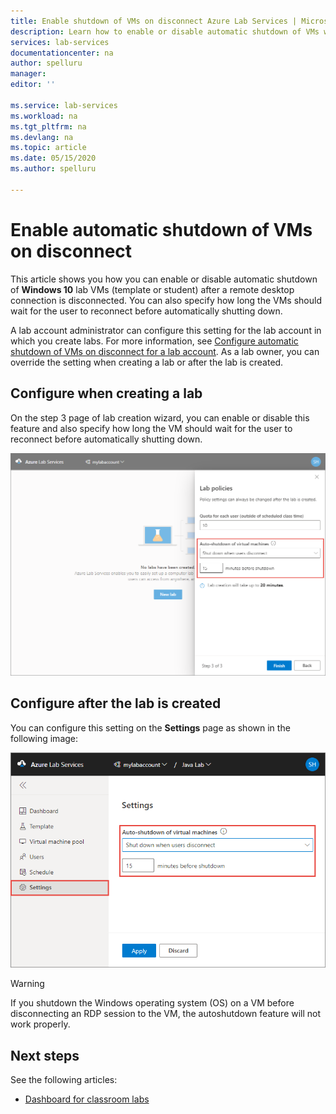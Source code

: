 ```yaml
---
title: Enable shutdown of VMs on disconnect Azure Lab Services | Microsoft Docs
description: Learn how to enable or disable automatic shutdown of VMs when a remote desktop connection is disconnected.  
services: lab-services
documentationcenter: na
author: spelluru
manager: 
editor: ''

ms.service: lab-services
ms.workload: na
ms.tgt_pltfrm: na
ms.devlang: na
ms.topic: article
ms.date: 05/15/2020
ms.author: spelluru

---
```


# Enable automatic shutdown of VMs on disconnect
This article shows you how you can enable or disable automatic shutdown of **Windows 10** lab VMs (template or student) after a remote desktop connection is disconnected. You can also specify how long the VMs should wait for the user to reconnect before automatically shutting down.

A lab account administrator can configure this setting for the lab account in which you create labs. For more information, see [Configure automatic shutdown of VMs on disconnect for a lab account](how-to-configure-lab-accounts.md). As a lab owner, you can override the setting when creating a lab or after the lab is created. 

## Configure when creating a lab
On the step 3 page of lab creation wizard, you can enable or disable this feature and also specify how long the VM should wait for the user to reconnect before automatically shutting down. 

![Configure at the time of lab creation](./media/how-to-enable-shutdown-disconnect/configure-lab-creation.png)

## Configure after the lab is created
You can configure this setting on the **Settings** page as shown in the following image: 

![Configure after the lab is created](./media/how-to-enable-shutdown-disconnect/configure-lab-automatic-shutdown.png)

> [!WARNING]
> If you shutdown the Windows operating system (OS) on a VM before disconnecting an RDP session to the VM, the autoshutdown feature will not work properly.  

## Next steps
See the following articles:

- [Dashboard for classroom labs](use-dashboard.md)